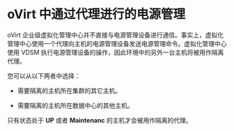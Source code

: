 # oVirt 中通过代理进行的电源管理

oVirt 企业级虚拟化管理中心并不直接与电源管理设备进行通信。事实上，虚拟化管理中心使用一个代理向主机的电源管理设备发送电源管理命令。虚拟化管理中心使用 VDSM 执行电源管理设备的操作，因此环境中的另外一台主机将被用作隔离代理。

您可以从以下两者中选择：

* 需要隔离的主机所在集群的其它主机。

* 需要隔离的主机所在数据中心的其他主机。

只有状态处于 **UP** 或者 **Maintenanc** 的主机才会被用作隔离的代理。

